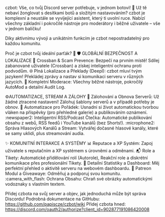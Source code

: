 czbot: Vše, co tvůj Discord server potřebuje, v jednom botovi! 🚀
Už tě nebaví žonglovat s desítkami botů a složitým nastavováním? czbot je komplexní a neustále se vyvíjející asistent, který ti uvolní ruce. Nabízí všechny základní i pokročilé nástroje pro moderátory i běžné uživatele – vše v jednom balíčku!

Díky aktivnímu vývoji a unikátním funkcím je czbot nepostradatelný pro každou komunitu.

Proč je czbot tvůj ideální parťák? 💎
🛡 GLOBÁLNÍ BEZPEČNOST A LOKALIZACE
🔑 Crossban & Scam Prevence: Bezpečí na prvním místě! Sdílej zabanované uživatele (Crossban) a získej inteligentní ochranu proti podvodům.
🌐 Plná Lokalizace a Překlady (Deepl): czbot mluví tvým jazykem! Překládej zprávy a nastav si komunikaci serveru v různých jazycích.
🔐 Kompletní Moderace: Všechny běžné nástroje, pokročilý AutoMod a detailní Audit Log.

⚙️AUTOMATIZACE, STREAM A ZÁLOHY
💾 Zálohování a Obnova Serverů: Už žádné ztracené nastavení! Zálohuj šablony serverů a v případě potřeby je obnov.
🤖 Automatizace pro Pořádek: Usnadni si život automatickou tvorbou vláken na příspěvky (pro přehledné galerie) a publikováním oznámení.
:newspaper2: Inteligentní RSS/Podcast Čtečka: Automatické publikování obsahu z webů, RSS feedů i YouTube kanálů (bez Shorts!).
:microphone2: Správa Hlasových Kanálů a Stream: Vytvářej dočasné hlasové kanály, které se samy uklidí, plus streamování audia.

✨ KOMUNITNÍ INTERAKCE A SYSTÉMY
📊 Reputace a XP Systém: Zapoj uživatele s reputačním a XP systémem s úrovněmi a odměnami.
📬 Role a Tikety: Automatické přidělování rolí (Autorole), Reakční role a diskrétní komunikace přes profesionální Tikety.
:abacus: Detailní Statistiky a Dashboard: Měj perfektní přehled o aktivitě serveru na webovém dashboardu.
🎁 Patreon Modul a Giveawaye: Odměňuj a podporuj svou komunitu.
:camera_with_flash: Ochrana Obsahu: Chraň své obrázky automatickými vodoznaky s vlastním textem.

Přidej czbota na svůj server a objev, jak jednoduchá může být správa Discordu!
Podrobná dokumentace na GitHubu: https://github.com/papiscze/czbot/wiki
Přidej czbota hned: https://discord.com/oauth2/authorize?client_id=902877191086420008
